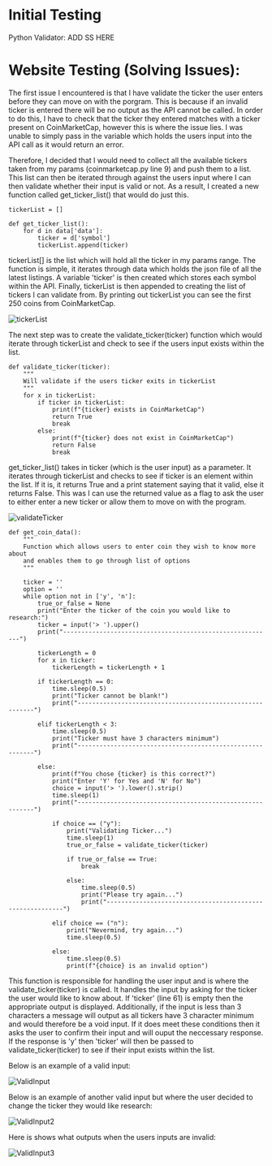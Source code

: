 # Initial Testing
 
Python Validator:
ADD SS HERE

# Website Testing (Solving Issues):

The first issue I encountered is that I have validate the ticker the user enters before they can move on with the porgram. This is because if an invalid ticker is entered there will be no output as the API cannot be called. In order to do this, I have to check that the ticker they entered matches with a ticker present on CoinMarketCap, however this is where the issue lies. I was unable to simply pass in the variable which holds the users input into the API call as it would return an error. 

Therefore, I decided that I would need to collect all the available tickers taken from my params (coinmarketcap.py line 9) and push them to a list. This list can then be iterated through against the users input where I can then validate whether their input is valid or not. As a result, I created a new function called get_ticker_list() that would do just this.   

```
tickerList = []

def get_ticker_list():
    for d in data['data']:
        ticker = d['symbol']
        tickerList.append(ticker)

```

tickerList[] is the list which will hold all the ticker in my params range. The function is simple, it iterates through data which holds the json file of all the latest listings. A variable 'ticker' is then created which stores each symbol within the API. Finally, tickerList is then appended to creating the list of tickers I can validate from. By printing out tickerList you can see the first 250 coins from CoinMarketCap.

![tickerList](assets/images/testing/tickerlist.png)

The next step was to create the validate_ticker(ticker) function which would iterate through tickerList and check to see if the users input exists within the list.

```
def validate_ticker(ticker):
    """
    Will validate if the users ticker exits in tickerList
    """
    for x in tickerList:
        if ticker in tickerList:
            print(f"{ticker} exists in CoinMarketCap")
            return True
            break
        else:
            print(f"{ticker} does not exist in CoinMarketCap")
            return False
            break

```

get_ticker_list() takes in ticker (which is the user input) as a parameter. It iterates through tickerList and checks to see if ticker is an element within the list. If it is, it returns True and a print statement saying that it valid, else it returns False. This was I can use the returned value as a flag to ask the user to either enter a new ticker or allow them to move on with the program. 

![validateTicker](assets/images/testing/validateticker.png)

```
def get_coin_data():
    """
    Function which allows users to enter coin they wish to know more about
    and enables them to go through list of options
    """

    ticker = ''
    option = ''
    while option not in ['y', 'n']:
        true_or_false = None
        print("Enter the ticker of the coin you would like to research:")
        ticker = input('> ').upper()
        print("----------------------------------------------------------")

        tickerLength = 0
        for x in ticker:
            tickerLength = tickerLength + 1

        if tickerLength == 0:
            time.sleep(0.5)
            print("Ticker cannot be blank!")
            print("----------------------------------------------------------")

        elif tickerLength < 3:
            time.sleep(0.5)
            print("Ticker must have 3 characters minimum")
            print("----------------------------------------------------------")

        else:
            print(f"You chose {ticker} is this correct?")
            print("Enter 'Y' for Yes and 'N' for No")
            choice = input('> ').lower().strip()
            time.sleep(1)
            print("----------------------------------------------------------")
        
            if choice == ("y"):
                print("Validating Ticker...")
                time.sleep(1)
                true_or_false = validate_ticker(ticker)

                if true_or_false == True: 
                    break

                else:           
                    time.sleep(0.5)
                    print("Please try again...")
                    print("----------------------------------------------------------")

            elif choice == ("n"):
                print("Nevermind, try again...")
                time.sleep(0.5)

            else:
                time.sleep(0.5)
                print(f"{choice} is an invalid option")
```

This function is responsible for handling the user input and is where the validate_ticker(ticker) is called. It handles the input by asking for the ticker the user would like to know about. If 'ticker' (line 61) is empty then the appropriate output is displayed. Additionally, if the input is less than 3 characters a message will output as all tickers have 3 character minimum and would therefore be a void input. If it does meet these conditions then it asks the user to confirm their input and will ouput the neccessary response. If the response is 'y' then 'ticker' will then be passed to validate_ticker(ticker) to see if their input exists within the list.

Below is an example of a valid input:

![ValidInput](assets/images/testing/validinput.png)

Below is an example of another valid input but where the user decided to change the ticker they would like research:

![ValidInput2](assets/images/testing/validinput2.png)

Here is shows what outputs when the users inputs are invalid:

![ValidInput3](assets/images/testing/validinput3.png)